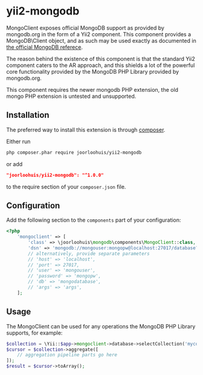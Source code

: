 # yii2-mongodb

MongoClient exposes official MongoDB support as provided by mongodb.org in the form of a Yii2 component. This component provides a MongoDB\Client object, and as such may be used exactly as documented in
[the official MongoDB referece](https://docs.mongodb.com/php-library/).

The reason behind the existence of this component is that the standard Yii2 component caters to the AR approach, and this shields a lot of the powerful core functionality provided by the MongoDB PHP Library provided by mongodb.org.

This component requires the newer mongodb PHP extension, the old mongo PHP extension is untested and unsupported.

## Installation

The preferred way to install this extension is through [composer](http://getcomposer.org/download/).

Either run

```bash
php composer.phar require joorloohuis/yii2-mongodb
```

or add

```json
"joorloohuis/yii2-mongodb": "^1.0.0"
```

to the require section of your `composer.json` file.

## Configuration

Add the following section to the `components` part of your configuration:

```php
<?php
    'mongoclient' => [
        'class' => \joorloohuis\mongodb\components\MongoClient::class,
        'dsn' => 'mongodb://mongouser:mongopw@localhost:27017/database?args',
        // alternatively, provide separate parameters
        // 'host' => 'localhost',
        // 'port' => 27017,
        // 'user' => 'mongouser',
        // 'password' => 'mongopw',
        // 'db' => 'mongodatabase',
        // 'args' => 'args',
    ];
```

## Usage

The MongoClient can be used for any operations the MongoDB PHP Library supports, for example:

```php
$collection = \Yii::$app->mongoclient->database->selectCollection('mycollection');
$cursor = $collection->aggregate([
    // aggregation pipeline parts go here
]);
$result = $cursor->toArray();
```
